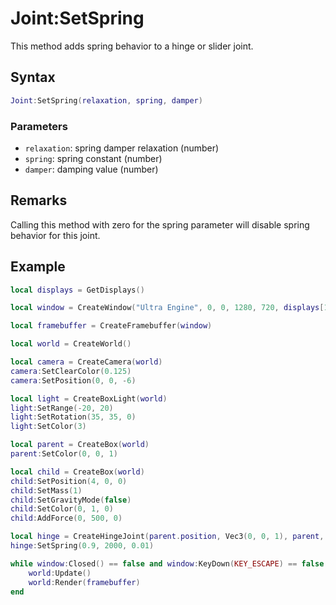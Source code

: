 # Joint:SetSpring

This method adds spring behavior to a hinge or slider joint.

## Syntax

```lua
Joint:SetSpring(relaxation, spring, damper)
```

### Parameters

- `relaxation`: spring damper relaxation (number)
- `spring`: spring constant (number)
- `damper`: damping value (number)

## Remarks

Calling this method with zero for the spring parameter will disable spring behavior for this joint.

## Example

```lua
local displays = GetDisplays()

local window = CreateWindow("Ultra Engine", 0, 0, 1280, 720, displays[1], WINDOW_CENTER | WINDOW_TITLEBAR)

local framebuffer = CreateFramebuffer(window)

local world = CreateWorld()

local camera = CreateCamera(world)
camera:SetClearColor(0.125)
camera:SetPosition(0, 0, -6)

local light = CreateBoxLight(world)
light:SetRange(-20, 20)
light:SetRotation(35, 35, 0)
light:SetColor(3)

local parent = CreateBox(world)
parent:SetColor(0, 0, 1)

local child = CreateBox(world)
child:SetPosition(4, 0, 0)
child:SetMass(1)
child:SetGravityMode(false)
child:SetColor(0, 1, 0)
child:AddForce(0, 500, 0)

local hinge = CreateHingeJoint(parent.position, Vec3(0, 0, 1), parent, child)
hinge:SetSpring(0.9, 2000, 0.01)

while window:Closed() == false and window:KeyDown(KEY_ESCAPE) == false do
    world:Update()
    world:Render(framebuffer)
end
```